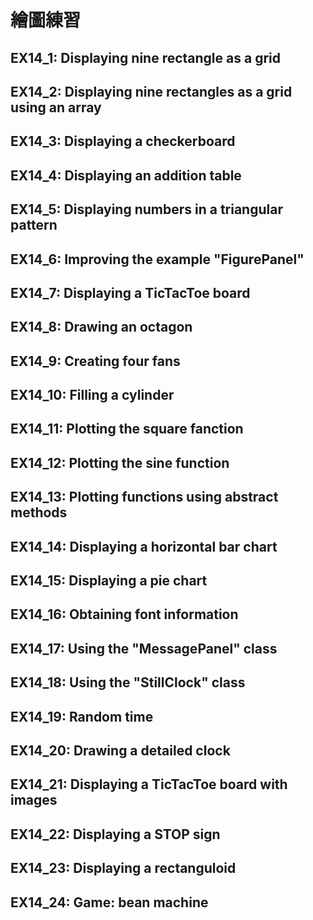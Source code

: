 # 繪圖練習

## EX14_1: Displaying nine rectangle as a grid
## EX14_2: Displaying nine rectangles as a grid using an array
## EX14_3: Displaying a checkerboard
## EX14_4: Displaying an addition table
## EX14_5: Displaying numbers in a triangular pattern
## EX14_6: Improving the example "FigurePanel"
## EX14_7: Displaying a TicTacToe board
## EX14_8: Drawing an octagon
## EX14_9: Creating four fans
## EX14_10: Filling a cylinder
## EX14_11: Plotting the square fanction
## EX14_12: Plotting the sine function
## EX14_13: Plotting functions using abstract methods
## EX14_14: Displaying a horizontal bar chart
## EX14_15: Displaying a pie chart
## EX14_16: Obtaining font information
## EX14_17: Using the "MessagePanel" class
## EX14_18: Using the "StillClock" class
## EX14_19: Random time
## EX14_20: Drawing a detailed clock
## EX14_21: Displaying a TicTacToe board with images
## EX14_22: Displaying a STOP sign
## EX14_23: Displaying a rectanguloid
## EX14_24: Game: bean machine
